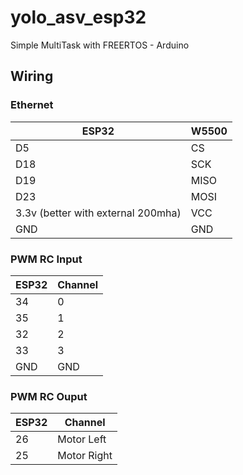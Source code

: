 # yolo_asv_esp32
Simple MultiTask with FREERTOS - Arduino

## Wiring
### Ethernet
| ESP32                              | W5500 |
|------------------------------------|-------|
| D5                                 | CS    |
| D18                                | SCK   |
| D19                                | MISO  |
| D23                                | MOSI  |
| 3.3v (better with external 200mha) | VCC   |
| GND                                | GND   |
### PWM RC Input
| ESP32 | Channel |
|-------|---------|
| 34    | 0       |
| 35    | 1       |
| 32    | 2       |
| 33    | 3       |
| GND   | GND     |
### PWM RC Ouput
| ESP32 | Channel     |
|-------|-------------|
| 26    | Motor Left  |
| 25    | Motor Right |
